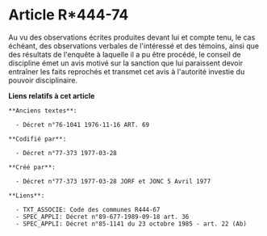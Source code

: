 # Article R*444-74

Au vu des observations écrites produites devant lui et compte tenu, le cas échéant, des observations verbales de l'intéressé
et des témoins, ainsi que des résultats de l'enquête à laquelle il a pu être procédé, le conseil de discipline émet un avis
motivé sur la sanction que lui paraissent devoir entraîner les faits reprochés et transmet cet avis à l'autorité investie du
pouvoir disciplinaire.

**Liens relatifs à cet article**

	**Anciens textes**:

	  - Décret n°76-1041 1976-11-16 ART. 69

	**Codifié par**:

	  - Décret n°77-373 1977-03-28

	**Créé par**:

	  - Décret n°77-373 1977-03-28 JORF et JONC 5 Avril 1977

	**Liens**:

	  - TXT_ASSOCIE: Code des communes R444-67
	  - SPEC_APPLI: Décret n°89-677-1989-09-18 art. 36
	  - SPEC_APPLI: Décret n°85-1141 du 23 octobre 1985 - art. 22 (Ab)
